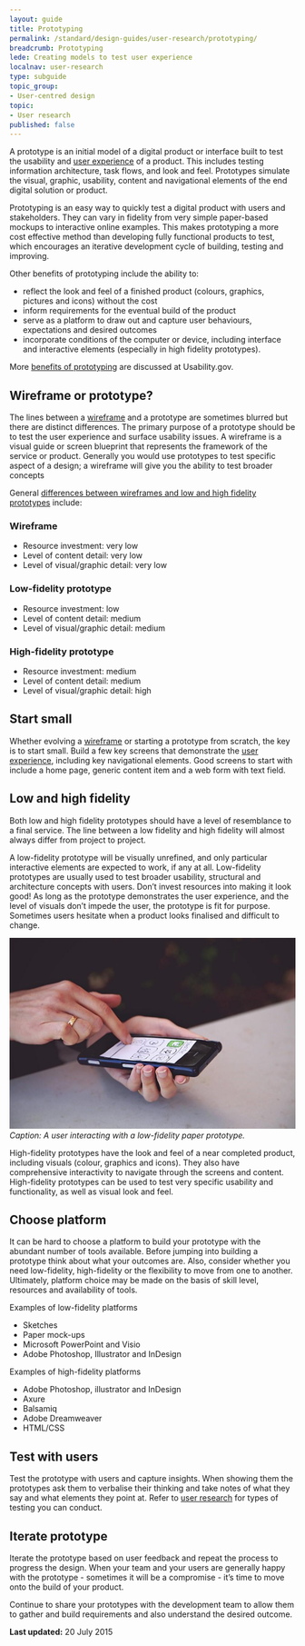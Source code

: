 ```yaml
---
layout: guide
title: Prototyping
permalink: /standard/design-guides/user-research/prototyping/
breadcrumb: Prototyping
lede: Creating models to test user experience
localnav: user-research
type: subguide
topic_group:
- User-centred design
topic:
- User research
published: false
---
```

A prototype is an initial model of a digital product or interface built to test the usability and [user experience](/for-digital-service-teams/standard/design-guides/user-research/) of a product. This includes testing information architecture, task flows, and look and feel. Prototypes simulate the visual, graphic, usability, content and navigational elements of the end digital solution or product.

Prototyping is an easy way to quickly test a digital product with users and stakeholders. They can vary in fidelity from very simple paper-based mockups to interactive online examples. This makes prototyping a more cost effective method than developing fully functional products to test, which encourages an iterative development cycle of building, testing and improving.

Other benefits of prototyping include the ability to:

* reflect the look and feel of a finished product (colours, graphics, pictures and icons) without the cost
* inform requirements for the eventual build of the product
* serve as a platform to draw out and capture user behaviours, expectations and desired outcomes
* incorporate conditions of the computer or device, including interface and interactive elements (especially in high fidelity prototypes).

More [benefits of prototyping](http://www.usability.gov/how-to-and-tools/methods/prototyping.html) are discussed at Usability.gov.

## Wireframe or prototype?
The lines between a [wireframe](/for-digital-service-teams/standard/design-guides/user-research/wireframing/) and a prototype are sometimes blurred but there are distinct differences. The primary purpose of a prototype should be to test the user experience and surface usability issues. A wireframe is a visual guide or screen blueprint that represents the framework of the service or product. Generally you would use prototypes to test specific aspect of a design; a wireframe will give you the ability to test broader concepts

General [differences between wireframes and low and high fidelity prototypes](http://www.uxmatters.com/mt/archives/2010/05/sketches-and-wireframes-and-prototypes-oh-my-creating-your-own-magical-wizard-experience.php) include:

### Wireframe
- Resource investment: very low
- Level of content detail: very low
- Level of visual/graphic detail: very low

### Low-fidelity prototype
- Resource investment: low
- Level of content detail: medium
- Level of visual/graphic detail: medium

### High-fidelity prototype
- Resource investment: medium
- Level of content detail: medium
- Level of visual/graphic detail: high

## Start small
Whether evolving a [wireframe](/for-digital-service-teams/standard/design-guides/user-research/wireframing/) or starting a prototype from scratch, the key is to start small. Build a few key screens that demonstrate the [user experience](/for-digital-service-teams/standard/design-guides/user-research/), including key navigational elements. Good screens to start with include a home page, generic content item and a web form with text field.

## Low and high fidelity
Both low and high fidelity prototypes should have a level of resemblance to a final service. The line between a low fidelity and high fidelity will almost always differ from project to project.

A low-fidelity prototype will be visually unrefined, and only particular interactive elements are expected to work, if any at all. Low-fidelity prototypes are usually used to test broader usability, structural and architecture concepts with users. Don’t invest resources into making it look good! As long as the prototype demonstrates the user experience, and the level of visuals don’t impede the user, the prototype is fit for purpose. Sometimes users hesitate when a product looks finalised and difficult to change.

![An interface drawn on paper and attached to a smartphone.](/images/standard/prototyping-phone.jpg)
*Caption: A user interacting with a low-fidelity paper prototype.*

High-fidelity prototypes have the look and feel of a near completed product, including visuals (colour, graphics and icons). They also have comprehensive interactivity to navigate through the screens and content. High-fidelity prototypes can be used to test very specific usability and functionality, as well as visual look and feel.

## Choose platform
It can be hard to choose a platform to build your prototype with the abundant number of tools available. Before jumping into building a prototype think about what your outcomes are. Also, consider whether you need low-fidelity, high-fidelity or the flexibility to move from one to another. Ultimately, platform choice may be made on the basis of skill level, resources and availability of tools.

Examples of low-fidelity platforms

* Sketches
* Paper mock-ups
* Microsoft PowerPoint and Visio
* Adobe Photoshop, Illustrator and InDesign

Examples of high-fidelity platforms

* Adobe Photoshop, illustrator and InDesign
* Axure
* Balsamiq
* Adobe Dreamweaver
* HTML/CSS

## Test with users
Test the prototype with users and capture insights. When showing them the prototypes ask them to verbalise their thinking and take notes of what they say and what elements they point at. Refer to [user research](/for-digital-service-teams/standard/design-guides/user-research/) for types of testing you can conduct.

## Iterate prototype
Iterate the prototype based on user feedback and repeat the process to progress the design. When your team and your users are generally happy with the prototype - sometimes it will be a compromise - it’s time to move onto the build of your product.

Continue to share your prototypes with the development team to allow them to gather and build requirements and also understand the desired outcome.

**Last updated:** 20 July 2015
